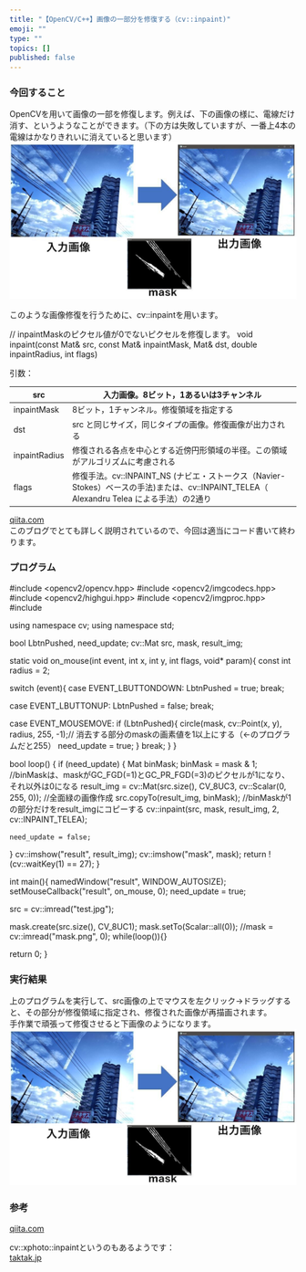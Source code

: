```yaml
---
title: "【OpenCV/C++】画像の一部分を修復する（cv::inpaint)"
emoji: ""
type: ""
topics: []
published: false
---
```


### 今回すること

OpenCVを用いて画像の一部を修復します。例えば、下の画像の様に、電線だけ消す、というようなことができます。（下の方は失敗していますが、一番上4本の電線はかなりきれいに消えていると思います）  
![f:id:pythonjacascript:20200903020610j:plain](/images/ppythonjacascript2020090320200903020610.jpg "f:id:pythonjacascript:20200903020610j:plain")  

このような画像修復を行うために、cv::inpaintを用います。

// inpaintMaskのピクセル値が0でないピクセルを修復します。
void inpaint(const Mat& src, const Mat& inpaintMask, Mat& dst, double inpaintRadius, int flags)

  
引数：

| src           | 入力画像。8ビット，1あるいは3チャンネル                                                                                   |
| ------------- | ------------------------------------------------------------------------------------------------------- |
| inpaintMask   | 8ビット，1チャンネル。修復領域を指定する                                                                                   |
| dst           | src と同じサイズ，同じタイプの画像。修復画像が出力される                                                                          |
| inpaintRadius | 修復される各点を中心とする近傍円形領域の半径。この領域がアルゴリズムに考慮される                                                                |
| flags         | 修復手法。cv::INPAINT\_NS (ナビエ・ストークス（Navier-Stokes）ベースの手法)または、cv::INPAINT\_TELEA（ Alexandru Telea による手法）の2通り |

  
[qiita.com](https://qiita.com/satsukiya/items/0c490b73add0c7e5c28f)  
このブログでとても詳しく説明されているので、今回は適当にコード書いて終わります。  
  
  
### プログラム

#include <opencv2/opencv.hpp>
#include <opencv2/imgcodecs.hpp>
#include <opencv2/highgui.hpp>
#include <opencv2/imgproc.hpp>
#include <iostream>

using namespace cv;
using namespace std;

bool LbtnPushed, need_update;
cv::Mat src, mask, result_img;


static void on_mouse(int event, int x, int y, int flags, void* param){
  const int radius = 2;

  switch (event){
  case EVENT_LBUTTONDOWN: 
    LbtnPushed = true;
    break;
  
  case EVENT_LBUTTONUP:
    LbtnPushed = false;
    break;

  case EVENT_MOUSEMOVE:
    if (LbtnPushed){
      circle(mask, cv::Point(x, y), radius, 255, -1);// 消去する部分のmaskの画素値を1以上にする（←のプログラムだと255）
      need_update = true;
    }
    break;
  }
}


bool loop() {
  if (need_update) {
    Mat binMask;
    binMask = mask & 1; //binMaskは、maskがGC_FGD(=1)とGC_PR_FGD(=3)のピクセルが1になり、それ以外は0になる
    result_img = cv::Mat(src.size(), CV_8UC3, cv::Scalar(0, 255, 0)); //全面緑の画像作成
    src.copyTo(result_img, binMask); //binMaskが1の部分だけをresult_imgにコピーする
    cv::inpaint(src, mask, result_img, 2, cv::INPAINT_TELEA);

    need_update = false;

  }
  cv::imshow("result", result_img);
  cv::imshow("mask", mask);
  return !(cv::waitKey(1) == 27);
}

int main(){
  namedWindow("result", WINDOW_AUTOSIZE);
  setMouseCallback("result", on_mouse, 0);
  need_update = true;

  src = cv::imread("test.jpg");

  mask.create(src.size(), CV_8UC1);
  mask.setTo(Scalar::all(0));
  //mask = cv::imread("mask.png", 0);
  while(loop()){}

  return 0;
}

### 実行結果

上のプログラムを実行して、src画像の上でマウスを左クリック→ドラッグすると、その部分が修復領域に指定され、修復された画像が再描画されます。  
手作業で頑張って修復させると下画像のようになります。  
![f:id:pythonjacascript:20200903020610j:plain](/images/ppythonjacascript2020090320200903020610.jpg "f:id:pythonjacascript:20200903020610j:plain")  
  
  
### 参考

[qiita.com](https://qiita.com/satsukiya/items/0c490b73add0c7e5c28f)

  
cv::xphoto::inpaintというのもあるようです：  
[taktak.jp](https://taktak.jp/2017/05/16/2291)